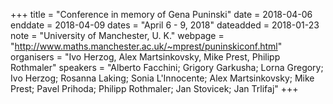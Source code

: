 +++
title = "Conference in memory of Gena Puninski"
date = 2018-04-06
enddate = 2018-04-09
dates = "April 6 - 9, 2018"
dateadded = 2018-01-23
note = "University of Manchester, U. K."
webpage = "http://www.maths.manchester.ac.uk/~mprest/puninskiconf.html"
organisers = "Ivo Herzog, Alex Martsinkovsky, Mike Prest, Philipp Rothmaler"
speakers = "Alberto Facchini; Grigory Garkusha; Lorna Gregory;  Ivo Herzog; Rosanna Laking; Sonia L'Innocente; Alex Martsinkovsky; Mike Prest; Pavel Prihoda; Philipp Rothmaler; Jan Stovicek; Jan Trlifaj"
+++
